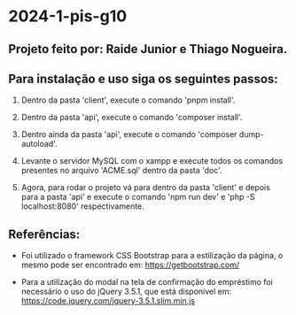 # 2024-1-pis-g10

## Projeto feito por: Raide Junior e Thiago Nogueira.

## Para instalação e uso siga os seguintes passos:

1. Dentro da pasta 'client', execute o comando 'pnpm install'.

2. Dentro da pasta 'api', execute o comando 'composer install'.

3. Dentro ainda da pasta 'api', execute o comando 'composer dump-autoload'.

4. Levante o servidor MySQL com o xampp e execute todos os comandos presentes no arquivo 'ACME.sql' dentro da pasta 'doc'.

5. Agora, para rodar o projeto vá para dentro da pasta 'client' e depois para a pasta 'api' e 
execute o comando 'npm run dev' e 'php -S localhost:8080' respectivamente.

## Referências:

- Foi utilizado o framework CSS Bootstrap para a estilização da página, o mesmo pode ser encontrado em: https://getbootstrap.com/

- Para a utilização do modal na tela de confirmação do empréstimo foi necessário o uso do jQuery 3.5.1, que está disponível em: https://code.jquery.com/jquery-3.5.1.slim.min.js